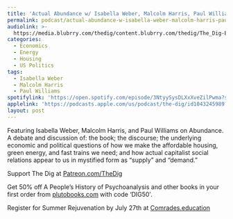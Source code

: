 ```yaml
---
title: 'Actual Abundance w/ Isabella Weber, Malcolm Harris, Paul Williams'
permalink: podcast/actual-abundance-w-isabella-weber-malcolm-harris-paul-williams/
audiolink: >-
  https://media.blubrry.com/thedig/content.blubrry.com/thedig/The_Dig-Ep_495-Abundance.mp3
categories:
  - Economics
  - Energy
  - Housing
  - US Politics
tags:
  - Isabella Weber
  - Malcolm Harris
  - Paul Williams
spotifylink: 'https://open.spotify.com/episode/3NtyySysDLXxXveZilPwma?si=8e54ccc4e1d34ba0'
applelink: 'https://podcasts.apple.com/us/podcast/the-dig/id1043245989?i=1000718510277'
layout: post
---
```


Featuring Isabella Weber, Malcolm Harris, and Paul Williams on Abundance. A debate and discussion of: the book; the discourse; the underlying economic and political questions of how we make the affordable housing, green energy, and fast trains we need; and how actual capitalist social relations appear to us in mystified form as “supply” and “demand.”

Support The Dig at [Patreon.com/TheDig](http://patreon.com/TheDig)

Get 50% off A People’s History of Psychoanalysis and other books in your first order from [plutobooks.com](http://plutobooks.com) with code ‘DIG50′.

Register for Summer Rejuvenation by July 27th at [Comrades.education](http://comrades.education)
